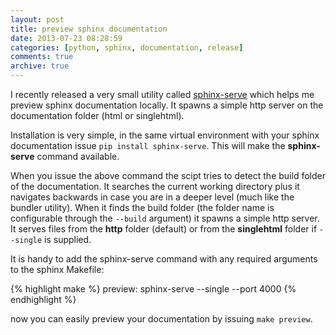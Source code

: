 ```yaml
---
layout: post
title: preview sphinx documentation
date: 2013-07-23 08:28:59
categories: [python, sphinx, documentation, release]
comments: true
archive: true
---
```


I recently released a very small utility called [sphinx-serve][1] which
helps me preview sphinx documentation locally. It spawns a simple http
server on the documentation folder (html or singlehtml).

Installation is very simple, in the same virtual environment with your
sphinx documentation issue `pip install sphinx-serve`. This will make
the __sphinx-serve__ command available.

When you issue the above command the scipt tries to detect the build
folder of the documentation. It searches the current working directory
plus it navigates backwards in case you are in a deeper level (much
like the bundler utility). When it finds the build folder (the folder
name is configurable through the `--build` argument) it spawns a simple
http server. It serves files from the __http__ folder (default) or from
the __singlehtml__ folder if `--single` is supplied.

It is handy to add the sphinx-serve command with any required arguments
to the sphinx Makefile:

{% highlight make %}
    preview:
        sphinx-serve --single --port 4000
{% endhighlight %}

now you can easily preview your documentation by issuing `make preview`.

[1]: https://github.com/tlatsas/sphinx-serve
